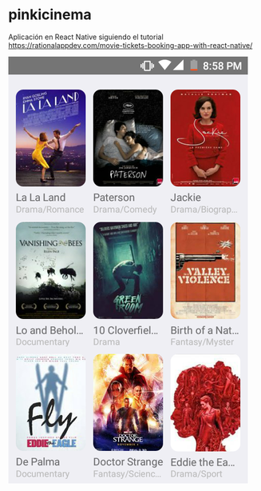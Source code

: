 # pinkicinema
Aplicación en React Native siguiendo el tutorial https://rationalappdev.com/movie-tickets-booking-app-with-react-native/

![¿Funciona?](https://github.com/Duverney/pinkicinema/blob/master/1.png)
